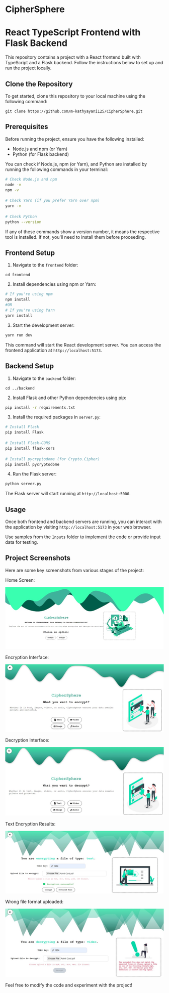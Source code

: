 # CipherSphere 

# React TypeScript Frontend with Flask Backend

This repository contains a project with a React frontend built with TypeScript and a Flask backend. Follow the instructions below to set up and run the project locally.

## Clone the Repository

To get started, clone this repository to your local machine using the following command:

```
git clone https://github.com/m-kathyayani125/CipherSphere.git
```


## Prerequisites

Before running the project, ensure you have the following installed:

- Node.js and npm (or Yarn)
- Python (for Flask backend)

You can check if Node.js, npm (or Yarn), and Python are installed by running the following commands in your terminal:

```bash
# Check Node.js and npm
node -v
npm -v

# Check Yarn (if you prefer Yarn over npm)
yarn -v

# Check Python
python --version
```

If any of these commands show a version number, it means the respective tool is installed. If not, you'll need to install them before proceeding.

## Frontend Setup

1. Navigate to the `frontend` folder:

```
cd frontend
```

2. Install dependencies using npm or Yarn:

```bash
# If you're using npm
npm install
#OR
# If you're using Yarn
yarn install
```

3. Start the development server:

```bash
yarn run dev
```

This command will start the React development server. You can access the frontend application at `http://localhost:5173`.

## Backend Setup

1. Navigate to the `backend` folder:

```
cd ../backend
```

2. Install Flask and other Python dependencies using pip:

```bash
pip install -r requirements.txt
```

3. Install the required packages in `server.py`:

```python
# Install Flask
pip install Flask

# Install Flask-CORS
pip install flask-cors

# Install pycryptodome (for Crypto.Cipher)
pip install pycryptodome

```

4. Run the Flask server:

```bash
python server.py
```

The Flask server will start running at `http://localhost:5000`.

## Usage

Once both frontend and backend servers are running, you can interact with the application by visiting `http://localhost:5173` in your web browser.

Use samples from the `Inputs` folder to implement the code or provide input data for testing.

## Project Screenshots
Here are some key screenshots from various stages of the project:

Home Screen:

![Homepage](Screenshots/Homepage.jpg)


Encryption Interface:

![Encryption](Screenshots/Encryption.jpg)


Decryption Interface:

![Decryption](Screenshots/Decryption.jpg)


Text Encryption Results:

![Text Encryption](Screenshots/TextEncryption.jpg)


Wrong file format uploaded:

![Wrong upload](Screenshots/WrongUpload.jpg)

Feel free to modify the code and experiment with the project!
